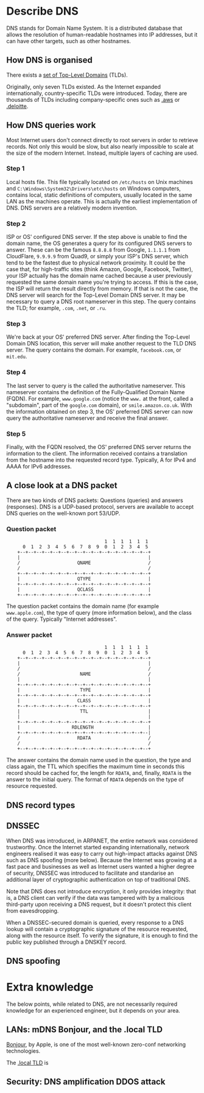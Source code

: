 # Describe DNS

DNS stands for Domain Name System. It is a distributed database that allows the resolution of human-readable hostnames into IP addresses, but it can have other targets, such as other hostnames.

## How DNS is organised

There exists a [set of Top-Level Domains](https://en.wikipedia.org/wiki/List_of_Internet_top-level_domains) (TLDs).

Originally, only seven TLDs existed. As the Internet expanded internationally, country-specific TLDs were introduced. Today, there are thousands of TLDs including company-specific ones such as [.aws](https://nic.aws) or [.deloitte](https://home.deloitte).

## How DNS queries work

Most Internet users don't connect directly to root servers in order to retrieve records. Not only this would be slow, but also nearly impossible to scale at the size of the modern Internet. Instead, multiple layers of caching are used.

### Step 1

Local hosts file. This file typically located on `/etc/hosts` on Unix machines and `C:\Windows\System32\Drivers\etc\hosts` on Windows computers, contains local, static definitions of computers, usually located in the same LAN as the machines operate. This is actually the earliest implementation of DNS. DNS servers are a relatively modern invention.

### Step 2

ISP or OS' configured DNS server. If the step above is unable to find the domain name, the OS generates a query for its configured DNS servers to answer. These can be the famous `8.8.8.8` from Google, `1.1.1.1` from CloudFlare, `9.9.9.9` from Quad9, or simply your ISP's DNS server, which tend to be the fastest due to physical network proximity. It could be the case that, for high-traffic sites (think Amazon, Google, Facebook, Twitter), your ISP actually has the domain name cached because a user previously requested the same domain name you're trying to access. If this is the case, the ISP will return the result directly from memory. If that is not the case, the DNS server will search for the Top-Level Domain DNS server. It may be necessary to query a DNS root nameserver in this step. The query contains the TLD; for example, `.com`, `.net`, or `.ru`.

### Step 3

We're back at your OS' preferred DNS server. After finding the Top-Level Domain DNS location, this server will make another request to the TLD DNS server. The query contains the domain. For example, `facebook.com`, or `mit.edu`.

### Step 4

The last server to query is the called the authoritative nameserver. This nameserver contains the definition of the Fully-Qualified Domain Name (FQDN). For example, `www.google.com` (notice the `www.` at the front, called a "subdomain", part of the `google.com` domain), or `smile.amazon.co.uk`. With the information obtained on step 3, the OS' preferred DNS server can now query the authoritative nameserver and receive the final answer.

### Step 5

Finally, with the FQDN resolved, the OS' preferred DNS server returns the information to the client. The information received contains a translation from the hostname into the requested record type. Typically, A for IPv4 and AAAA for IPv6 addresses.

## A close look at a DNS packet

There are two kinds of DNS packets: Questions (queries) and answers (responses). DNS is a UDP-based protocol, servers are available to accept DNS queries on the well-known port 53/UDP.

### Question packet

```
                                    1  1  1  1  1  1
      0  1  2  3  4  5  6  7  8  9  0  1  2  3  4  5
    +--+--+--+--+--+--+--+--+--+--+--+--+--+--+--+--+
    |                                               |
    /                     QNAME                     /
    /                                               /
    +--+--+--+--+--+--+--+--+--+--+--+--+--+--+--+--+
    |                     QTYPE                     |
    +--+--+--+--+--+--+--+--+--+--+--+--+--+--+--+--+
    |                     QCLASS                    |
    +--+--+--+--+--+--+--+--+--+--+--+--+--+--+--+--+
```

The question packet contains the domain name (for example `www.apple.com`), the type of query (more information below), and the class of the query. Typically "Internet addresses".

### Answer packet

```
                                    1  1  1  1  1  1
      0  1  2  3  4  5  6  7  8  9  0  1  2  3  4  5
    +--+--+--+--+--+--+--+--+--+--+--+--+--+--+--+--+
    |                                               |
    /                                               /
    /                      NAME                     /
    |                                               |
    +--+--+--+--+--+--+--+--+--+--+--+--+--+--+--+--+
    |                      TYPE                     |
    +--+--+--+--+--+--+--+--+--+--+--+--+--+--+--+--+
    |                     CLASS                     |
    +--+--+--+--+--+--+--+--+--+--+--+--+--+--+--+--+
    |                      TTL                      |
    |                                               |
    +--+--+--+--+--+--+--+--+--+--+--+--+--+--+--+--+
    |                   RDLENGTH                    |
    +--+--+--+--+--+--+--+--+--+--+--+--+--+--+--+--|
    /                     RDATA                     /
    /                                               /
    +--+--+--+--+--+--+--+--+--+--+--+--+--+--+--+--+
```

The answer contains the domain name used in the question, the type and class again, the TTL which specifies the maximum time in seconds this record should be cached for, the length for `RDATA`, and, finally, `RDATA` is the answer to the initial query. The format of `RDATA` depends on the type of resource requested.


## DNS record types

## DNSSEC

When DNS was introduced, in ARPANET, the entire network was considered trustworthy. Once the Internet started expanding internationally, network engineers realised it was easy to carry out high-impact attacks against DNS such as DNS spoofing (more below). Because the Internet was growing at a fast pace and businesses as well as Internet users wanted a higher degree of security, DNSSEC was introduced to facilitate and standarise an additional layer of cryptographic authentication on top of traditional DNS.

Note that DNS does not introduce encryption, it only provides integrity: that is, a DNS client can verify if the data was tampered with by a malicious third-party upon receiving a DNS request, but it doesn't protect this client from eavesdropping.

When a DNSSEC-secured domain is queried, every response to a DNS lookup will contain a cryptographic signature of the resource requested, along with the resource itself. To verify the signature, it is enough to find the public key published through a DNSKEY record.

## DNS spoofing

# Extra knowledge

The below points, while related to DNS, are not necessarily required knowledge for an experienced engineer, but it depends on your area.

## LANs: mDNS Bonjour, and the .local TLD

[Bonjour](https://en.wikipedia.org/wiki/Bonjour_(software)), by Apple, is one of the most well-known zero-conf networking technologies.

The [.local TLD](https://en.wikipedia.org/wiki/.local) is 

## Security: DNS amplification DDOS attack

